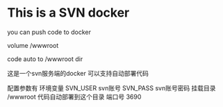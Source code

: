 # This is a SVN docker
you can push code to docker

volume /wwwroot

code auto to /wwwroot dir

这是一个svn服务端的docker
可以支持自动部署代码

配置参数有
  环境变量
    SVN_USER svn账号
    SVN_PASS svn账号密码
  挂载目录
    /wwwroot 代码自动部署到这个目录
  端口号
    3690
